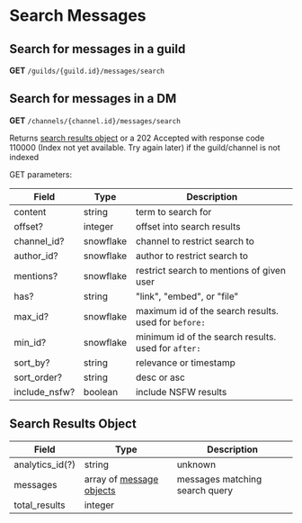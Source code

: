 # Search Messages

## Search for messages in a guild
**GET** `/guilds/{guild.id}/messages/search`

## Search for messages in a DM
**GET** `/channels/{channel.id}/messages/search`

Returns [search results object](#search-results-object) or a 202 Accepted with response code 110000 (Index not yet available. Try again later) if the guild/channel is not indexed<br>

GET parameters:

| Field       | Type      | Description                                          |
|-------------|-----------|------------------------------------------------------|
| content     | string    | term to search for                                   |
| offset?     | integer   | offset into search results                           |
| channel_id? | snowflake | channel to restrict search to                        |
| author_id?  | snowflake | author to restrict search to                         |
| mentions?   | snowflake | restrict search to mentions of given user            |
| has?        | string    | "link", "embed", or "file"                           |
| max_id?     | snowflake | maximum id of the search results. used for `before:` |
| min_id?     | snowflake | minimum id of the search results. used for `after:`  |
| sort_by?    | string    | relevance or timestamp                               |
| sort_order? | string    | desc or asc                                          |
| include_nsfw? | boolean | include NSFW results                                 |

## Search Results Object

| Field           | Type                                                                                             | Description                    |
|-----------------|--------------------------------------------------------------------------------------------------|--------------------------------|
| analytics_id(?) | string                                                                                           | unknown                        |
| messages        | array of [message objects](https://discord.com/developers/docs/resources/channel#message-object) | messages matching search query |
| total_results   | integer                                                                                          |                                |